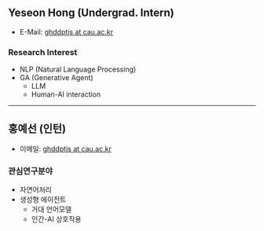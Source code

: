 ## Yeseon Hong (Undergrad. Intern)

- E-Mail: [ghddptjs at cau.ac.kr](mailto:ghddptjs_at_cau.ac.kr)

### Research Interest

- NLP (Natural Language Processing)
- GA (Generative Agent)
    - LLM
    - Human-AI interaction

---
## 홍예선 (인턴)

- 이메일: [ghddptjs at cau.ac.kr](mailto:ghddptjs_at_cau.ac.kr)

### 관심연구분야

- 자연어처리
- 생성형 에이전트
    - 거대 언어모델
    - 인간-AI 상호작용